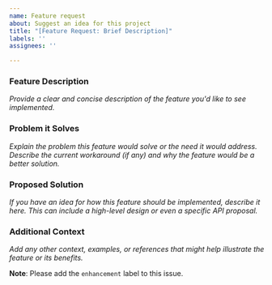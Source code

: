 ```yaml
---
name: Feature request
about: Suggest an idea for this project
title: "[Feature Request: Brief Description]"
labels: ''
assignees: ''

---
```


### Feature Description

*Provide a clear and concise description of the feature you'd like to see implemented.*

### Problem it Solves

*Explain the problem this feature would solve or the need it would address. Describe the current workaround (if any) and why the feature would be a better solution.*

### Proposed Solution

*If you have an idea for how this feature should be implemented, describe it here. This can include a high-level design or even a specific API proposal.*

### Additional Context

*Add any other context, examples, or references that might help illustrate the feature or its benefits.*

**Note**: Please add the `enhancement` label to this issue.
